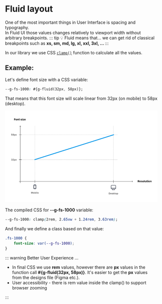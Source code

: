 # Fluid layout

One of the most important things in User Interface is spacing and typography.<br/>
In Fluid UI those values changes relatively to viewport width without arbitrary breakpoints.
::: tip :bulb: Fluid means that...
we can get rid of classical breakpoints such as <strong>xs, sm, md, lg, xl, xxl, 3xl, ... </strong>
:::

In our library we use CSS [<code>clamp()</code>](https://developer.mozilla.org/en-US/docs/Web/CSS/clamp) function to calculate all the values.

## Example:

Let's define font size with a CSS variable:

```CSS
--g-fs-1000: #{g-fluid(32px, 58px)};
```

That means that this font size will scale linear from 32px (on mobile) to 58px (desktop).

![fluid font size scaling](./images/fluid-font-size-1000.png)

The compiled CSS for **--g-fs-1000** variable:

```CSS
--g-fs-1000: clamp(2rem, 2.65vw + 1.24rem, 3.63rem);
```

And finally we define a class based on that value:

```CSS
.fs-1000 {
    font-size: var(--g-fs-1000);
}
```

::: warning Better User Experience ...

<ul>
<li> In final CSS we use <strong>rem</strong> values, however there are <strong>px</strong> values in the function call <strong class="text-no-wrap">#{g-fluid(32px, 58px)}</strong>. It's easier to get the <strong>px</strong> values from the designs file (Figma etc.).</li>
<li>User accessibility - there is rem value inside the clamp() to support browser zooming</li>
</ul>
:::
